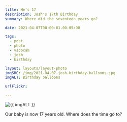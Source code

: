 ```yaml
---
title: He's 17
description: Josh's 17th Birthday
summary: Where did the seventeen years go?

date: 2021-04-07T00:00:01.00-05:00

tags:
  - post
  - photo
  - vscocam
  - josh
  - birthday

layout: layouts/layout-photo
imgSRC: /img/2021-04-07-josh-birthday-balloons.jpg
imgALT: Birthday balloons

urlFlickr: 

---
```

<p><img class="u-photo img-polaroid" src="{{ imgSRC }}" alt="{{ imgALT }}"></p>

Our baby is now 17 years old. Where does the time go to?

